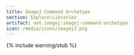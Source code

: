 ```yaml
---
title: ImageJ Command Archetype
section: Explore:Libraries
artifact: net.imagej:imagej-command-archetype
icon: /media/icons/imagej2.png
---
```


{% include warning/stub %}
